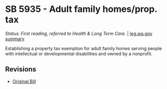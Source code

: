 # SB 5935 - Adult family homes/prop. tax
*Status: First reading, referred to Health & Long Term Care.* | [leg.wa.gov summary](https://app.leg.wa.gov/billsummary?BillNumber=5935&Year=2021)

Establishing a property tax exemption for adult family homes serving people with intellectual or developmental disabilities and owned by a nonprofit.

## Revisions
* [Original Bill](1/)
